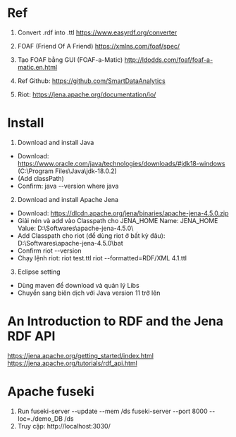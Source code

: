 # Ref
1. Convert .rdf into .ttl
https://www.easyrdf.org/converter

2. FOAF (Friend Of A Friend)
https://xmlns.com/foaf/spec/

3. Tạo FOAF bằng GUI (FOAF-a-Matic)
http://ldodds.com/foaf/foaf-a-matic.en.html

4. Ref Github:
https://github.com/SmartDataAnalytics

5. Riot:
https://jena.apache.org/documentation/io/

# Install
1. Download and install Java
- Download:
https://www.oracle.com/java/technologies/downloads/#jdk18-windows
(C:\Program Files\Java\jdk-18.0.2\)
- (Add classPath)
- Confirm:
	java --version
	where java

2. Download and install Apache Jena
- Download:
https://dlcdn.apache.org/jena/binaries/apache-jena-4.5.0.zip
- Giải nén và add vào Classpath cho JENA_HOME
Name: JENA_HOME
Value: D:\Softwares\apache-jena-4.5.0\
- Add Classpath cho riot (để dùng riot ở bất kỳ đâu):
	D:\Softwares\apache-jena-4.5.0\bat
- Confirm
	riot --version
- Chạy lệnh riot:
	riot test.ttl
	riot --formatted=RDF/XML 4.1.ttl

3. Eclipse setting
- Dùng maven để download và quản lý Libs
- Chuyển sang biên dịch với Java version 11 trở lên


# An Introduction to RDF and the Jena RDF API
https://jena.apache.org/getting_started/index.html
https://jena.apache.org/tutorials/rdf_api.html


# Apache fuseki
1. Run
	fuseki-server --update --mem /ds
	fuseki-server --port 8000 --loc=./demo_DB /ds
2. Truy cập:
	http://localhost:3030/
